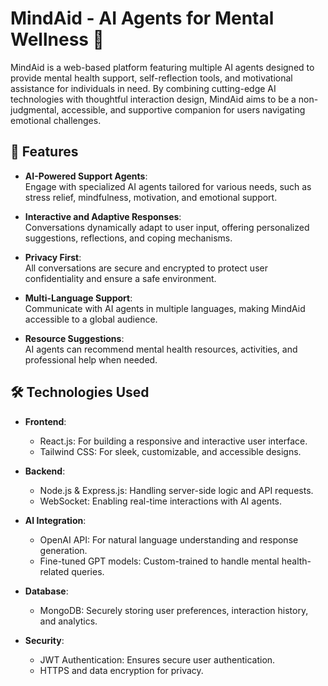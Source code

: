 # MindAid - AI Agents for Mental Wellness 🌟

MindAid is a web-based platform featuring multiple AI agents designed to provide mental health support, self-reflection tools, and motivational assistance for individuals in need. By combining cutting-edge AI technologies with thoughtful interaction design, MindAid aims to be a non-judgmental, accessible, and supportive companion for users navigating emotional challenges.

## 🌟 Features

- **AI-Powered Support Agents**:  
  Engage with specialized AI agents tailored for various needs, such as stress relief, mindfulness, motivation, and emotional support.

- **Interactive and Adaptive Responses**:  
  Conversations dynamically adapt to user input, offering personalized suggestions, reflections, and coping mechanisms.

- **Privacy First**:  
  All conversations are secure and encrypted to protect user confidentiality and ensure a safe environment.

- **Multi-Language Support**:  
  Communicate with AI agents in multiple languages, making MindAid accessible to a global audience.

- **Resource Suggestions**:  
  AI agents can recommend mental health resources, activities, and professional help when needed.

## 🛠️ Technologies Used

- **Frontend**:  
  - React.js: For building a responsive and interactive user interface.  
  - Tailwind CSS: For sleek, customizable, and accessible designs.  

- **Backend**:  
  - Node.js & Express.js: Handling server-side logic and API requests.  
  - WebSocket: Enabling real-time interactions with AI agents.

- **AI Integration**:  
  - OpenAI API: For natural language understanding and response generation.  
  - Fine-tuned GPT models: Custom-trained to handle mental health-related queries.

- **Database**:  
  - MongoDB: Securely storing user preferences, interaction history, and analytics.

- **Security**:  
  - JWT Authentication: Ensures secure user authentication.  
  - HTTPS and data encryption for privacy.
